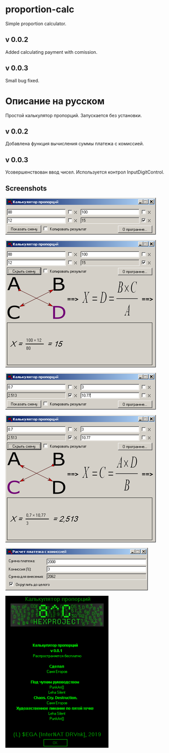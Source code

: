 # proportion-calc
Simple proportion calculator.

## v 0.0.2

Added calculating payment with comission.

## v 0.0.3

Small bug fixed.

# Описание на русском
Простой калькулятор пропорций. Запускается без установки.

## v 0.0.2

Добавлена функция вычисления суммы платежа с комиссией.

## v 0.0.3

Усовершенствован ввод чисел. Используется контрол InputDigitControl.

## Screenshots

![01](/screens/s01.png)

![02](/screens/s02.png)

![03](/screens/s03.png)

![04](/screens/s04.png)

![05](/screens/s05.png)

![06](/screens/s06.png)